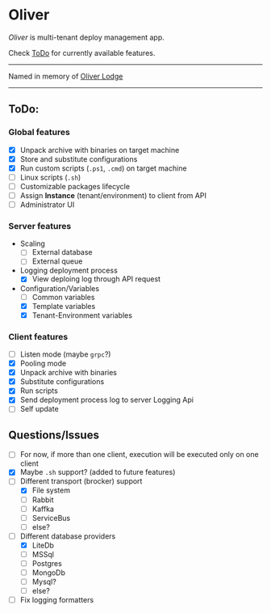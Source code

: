 # Oliver

_Oliver_ is multi-tenant deploy management app.

Check [ToDo](#todo) for currently available features.

---

Named in memory of [Oliver Lodge](https://en.wikipedia.org/wiki/Oliver_Lodge#Accomplishments)

---

## ToDo:

### Global features

- [x] Unpack archive with binaries on target machine
- [x] Store and substitute configurations
- [x] Run custom scripts (`.ps1`, `.cmd`) on target machine
- [ ] Linux scripts (`.sh`)
- [ ] Customizable packages lifecycle
- [ ] Assign **Instance** (tenant/environment) to client from API
- [ ] Administrator UI

### Server features
- Scaling
  - [ ] External database
  - [ ] External queue
- Logging deployment process
  - [x] View deploing log through API request
- Configuration/Variables
  - [ ] Common variables
  - [x] Template variables
  - [x] Tenant-Environment variables

### Client features

- [ ] Listen mode (maybe `grpc`?)
- [x] Pooling mode
- [x] Unpack archive with binaries
- [x] Substitute configurations
- [x] Run scripts
- [x] Send deployment process log to server Logging Api
- [ ] Self update

## Questions/Issues

- [ ] For now, if more than one client, execution will be executed only on one client
- [x] Maybe `.sh` support? (added to future features)
- [ ] Different transport (brocker) support
  - [x] File system
  - [ ] Rabbit
  - [ ] Kaffka
  - [ ] ServiceBus
  - [ ] else?
- [ ] Different database providers
  - [x] LiteDb
  - [ ] MSSql
  - [ ] Postgres
  - [ ] MongoDb
  - [ ] Mysql?
  - [ ] else?
- [ ] Fix logging formatters
